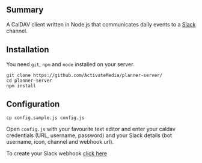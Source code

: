 ## Summary
A CalDAV client written in Node.js that communicates daily events to a [Slack](https://slack.com/) channel.

## Installation
You need `git`, `npm` and `node` installed on your server.

```
git clone https://github.com/ActivateMedia/planner-server/
cd planner-server
npm install
```

## Configuration
```
cp config.sample.js config.js
```

Open `config.js` with your favourite text editor and enter your caldav credentials (URL, username, password) and your Slack details (bot username, icon, channel and webhook url).

To create your Slack webhook [click here](https://api.slack.com/incoming-webhooks)
